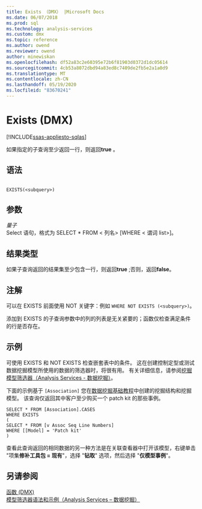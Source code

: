 ```yaml
---
title: Exists （DMX） |Microsoft Docs
ms.date: 06/07/2018
ms.prod: sql
ms.technology: analysis-services
ms.custom: dmx
ms.topic: reference
ms.author: owend
ms.reviewer: owend
author: minewiskan
ms.openlocfilehash: df52a83c2e60395e72b6f81903d0372d1dc05614
ms.sourcegitcommit: 4cb53a8072dbd94a83ed8c7409de2fb5e2a1a0d9
ms.translationtype: MT
ms.contentlocale: zh-CN
ms.lasthandoff: 05/19/2020
ms.locfileid: "83670241"
---
```

# <a name="exists-dmx"></a>Exists (DMX)
[!INCLUDE[ssas-appliesto-sqlas](../includes/ssas-appliesto-sqlas.md)]

  如果指定的子查询至少返回一行，则返回**true** 。  
  
## <a name="syntax"></a>语法  
  
```  
  
EXISTS(<subquery>)  
```  
  
## <a name="arguments"></a>参数  
 *量子*  
 Select 语句，格式为 SELECT * FROM \< 列名> [WHERE \< 谓词 list>]。  
  
## <a name="result-type"></a>结果类型  
 如果子查询返回的结果集至少包含一行，则返回**true** ;否则，返回**false**。  
  
## <a name="remarks"></a>注解  
 可以在 EXISTS 前面使用 NOT 关键字：例如 `WHERE NOT EXISTS (<subquery>)`。  
  
 添加到 EXISTS 的子查询参数中的列的列表是无关紧要的；函数仅检查满足条件的行是否存在。  
  
## <a name="examples"></a>示例  
 可使用 EXISTS 和 NOT EXISTS 检查嵌套表中的条件。 这在创建控制定型或测试数据挖掘模型所使用的数据的筛选器时，将很有用。 有关详细信息，请参阅[挖掘模型筛选器（Analysis Services - 数据挖掘）](https://docs.microsoft.com/analysis-services/data-mining/filters-for-mining-models-analysis-services-data-mining)。  
  
 下面的示例基于 `[Association]` 您在[数据挖掘基础教程](https://msdn.microsoft.com/library/6602edb6-d160-43fb-83c8-9df5dddfeb9c)中创建的挖掘结构和挖掘模型。 该查询仅返回其中客户至少购买一个 patch kit 的那些事例。  
  
```  
SELECT * FROM [Association].CASES  
WHERE EXISTS  
(  
SELECT * FROM [v Assoc Seq Line Numbers]  
WHERE [[Model] = 'Patch kit'  
)  
```  
  
 查看此查询返回的相同数据的另一种方法是在关联查看器中打开该模型，右键单击 "项集**修补工具包 = 现有**"，选择 "**钻取**" 选项，然后选择 "**仅模型事例**"。  
  
## <a name="see-also"></a>另请参阅  
 [函数 &#40;DMX&#41;](../dmx/functions-dmx.md)   
 [模型筛选器语法和示例（Analysis Services – 数据挖掘）](https://docs.microsoft.com/analysis-services/data-mining/model-filter-syntax-and-examples-analysis-services-data-mining)  
  
  
